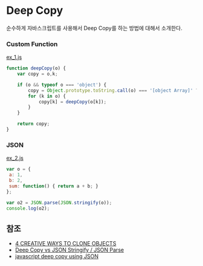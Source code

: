 # Deep Copy

순수하게 자바스크립트를 사용해서 Deep Copy를 하는 방법에 대해서 소개한다.

### Custom Function

[ex_1.js](./src/ex_1.js)
```javascript
function deepCopy(o) {
    var copy = o,k;

    if (o && typeof o === 'object') {
        copy = Object.prototype.toString.call(o) === '[object Array]' ? [] : {};
        for (k in o) {
            copy[k] = deepCopy(o[k]);
        }
    }

    return copy;
}
```

### JSON

[ex_2.js](./src/ex_2.js)
```javascript
var o = {
 a: 1,
 b: 2,
 sum: function() { return a + b; }
};

var o2 = JSON.parse(JSON.stringify(o));
console.log(o2);
```

## 참조

* [4 CREATIVE WAYS TO CLONE OBJECTS](http://heyjavascript.com/4-creative-ways-to-clone-objects/#)
* [Deep Copy vs JSON Stringify / JSON Parse](https://jsperf.com/deep-copy-vs-json-stringify-json-parse/45)
* [javascript deep copy using JSON](http://stackoverflow.com/questions/20662319/javascript-deep-copy-using-json)

